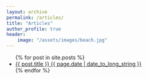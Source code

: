 ```yaml
---
layout: archive
permalink: /articles/
title: "Articles"
author_profile: true
header: 
    image: "/assets/images/beach.jpg"
---
```


<ul>
  {% for post in site.posts %}
    <li>
      <a href="{{ post.url }}">{{ post.title }} {{ page.date | date_to_long_string }}</a>
    </li>
  {% endfor %}
</ul>